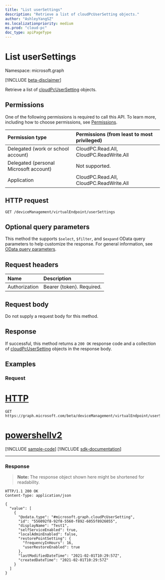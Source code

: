 ```yaml
---
title: "List userSettings"
description: "Retrieve a list of cloudPcUserSetting objects."
author: "AshleyYangSZ"
ms.localizationpriority: medium
ms.prod: "cloud-pc"
doc_type: apiPageType
---
```


# List userSettings

Namespace: microsoft.graph

[!INCLUDE [beta-disclaimer](../../includes/beta-disclaimer.md)]

Retrieve a list of [cloudPcUserSetting](../resources/cloudpcusersetting.md) objects.

## Permissions

One of the following permissions is required to call this API. To learn more, including how to choose permissions, see [Permissions](/graph/permissions-reference).

|Permission type|Permissions (from least to most privileged)|
|:---|:---|
|Delegated (work or school account)|CloudPC.Read.All, CloudPC.ReadWrite.All|
|Delegated (personal Microsoft account)|Not supported.|
|Application|CloudPC.Read.All, CloudPC.ReadWrite.All|

## HTTP request

<!-- {
  "blockType": "ignored"
}
-->

``` http
GET /deviceManagement/virtualEndpoint/userSettings
```

## Optional query parameters

This method the supports `$select`, `$filter`, and `$expand` OData query parameters to help customize the response. For general information, see [OData query parameters](/graph/query-parameters).

## Request headers

| Name          | Description               |
| :------------ | :------------------------ |
| Authorization | Bearer {token}. Required. |

## Request body

Do not supply a request body for this method.

## Response

If successful, this method returns a `200 OK` response code and a collection of [cloudPcUserSetting](../resources/cloudpcusersetting.md) objects in the response body.

## Examples

### Request

# [HTTP](#tab/http)
<!-- {
  "blockType": "request",
  "name": "list_cloudpcusersetting"
}
-->
``` http
GET https://graph.microsoft.com/beta/deviceManagement/virtualEndpoint/userSettings
```

# [powershellv2](#tab/powershellv2)
[!INCLUDE [sample-code](../includes/snippets/powershellv2/list-cloudpcusersetting-powershellv2-snippets.md)]
[!INCLUDE [sdk-documentation](../includes/snippets/snippets-sdk-documentation-link.md)]

---



### Response
>**Note:** The response object shown here might be shortened for readability.
<!-- {
  "blockType": "response",
  "truncated": true,
  "@odata.type": "microsoft.graph.cloudPcUserSetting",
  "isCollection": true
}
-->
``` http
HTTP/1.1 200 OK
Content-Type: application/json

{
  "value": [
    {
      "@odata.type": "#microsoft.graph.cloudPcUserSetting",
      "id": "556092f8-92f8-5560-f892-6055f8926055",
      "displayName": "Test1",
      "selfServiceEnabled": true,
      "localAdminEnabled": false,
      "restorePointSetting": {
        "frequencyInHours": 16,
        "userRestoreEnabled": true
      },
      "lastModifiedDateTime": "2021-02-01T10:29:57Z",
      "createdDateTime": "2021-02-01T10:29:57Z"
    }
  ]
}
```
